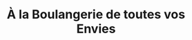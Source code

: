 ---
title: "À la Boulangerie de toutes vos Envies"
url: /paris/a-la-boulangerie-de-toutes-vos-envies/
shop: boulangerie
---